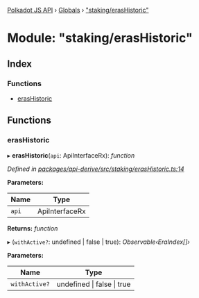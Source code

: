 [Polkadot JS API](../README.md) › [Globals](../globals.md) › ["staking/erasHistoric"](_staking_erashistoric_.md)

# Module: "staking/erasHistoric"

## Index

### Functions

* [erasHistoric](_staking_erashistoric_.md#erashistoric)

## Functions

###  erasHistoric

▸ **erasHistoric**(`api`: ApiInterfaceRx): *function*

*Defined in [packages/api-derive/src/staking/erasHistoric.ts:14](https://github.com/polkadot-js/api/blob/a241bd1c38/packages/api-derive/src/staking/erasHistoric.ts#L14)*

**Parameters:**

Name | Type |
------ | ------ |
`api` | ApiInterfaceRx |

**Returns:** *function*

▸ (`withActive?`: undefined | false | true): *Observable‹EraIndex[]›*

**Parameters:**

Name | Type |
------ | ------ |
`withActive?` | undefined &#124; false &#124; true |
